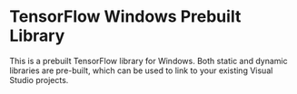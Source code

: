 # TensorFlow Windows Prebuilt Library

This is a prebuilt TensorFlow library for Windows. Both static and dynamic libraries are pre-built, which can be used to link to your existing Visual Studio projects.
